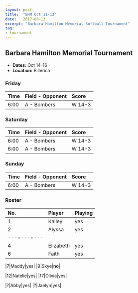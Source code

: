 ```yaml
---
layout: post
title:  "BHM Oct 11-13"
date:   2017-08-13
excerpt: "Barbara Hamilton Memorial Softball Tournament"
tag:
- tournament
---
```


## Barbara Hamilton Memorial Tournament
* **Dates:** Oct 14-16
* **Location:** Billerica

### Friday

| Time | Field - Opponent | Score |
|:---|:---|:---|
| 6:00 | A - Bombers | W 14-3 |

### Saturday

| Time | Field - Opponent | Score |
|:---|:---|:---|
| 6:00 | A - Bombers | W 14-3 |
| 6:00 | A - Bombers | W 14-3 |

### Sunday

| Time | Field - Opponent | Score |
|:---|:---|:---|
| 6:00 | A - Bombers | W 14-3 |

### Roster

|No.|Player|Playing|
|:---|:---|:---|
|1|Kailey|yes|
|2|Alyssa|yes|
|---+---+---|
|4|Elizabeth|yes|
|6|Faith|yes|

|7|Maddy|yes|
|9|Skye|**no**|

|12|Natelie|yes|
|17|Olivia|yes|

|?|Abby|yes|
|?|Jaelyn|yes|
